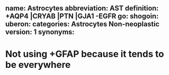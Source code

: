 name: Astrocytes
abbreviation: AST
definition: +AQP4 |CRYAB |PTN |GJA1 -EGFR
go: 
shogoin: 
uberon: 
categories: Astrocytes Non-neoplastic
version: 1 
synonyms:
---

# Not using +GFAP because it tends to be everywhere

